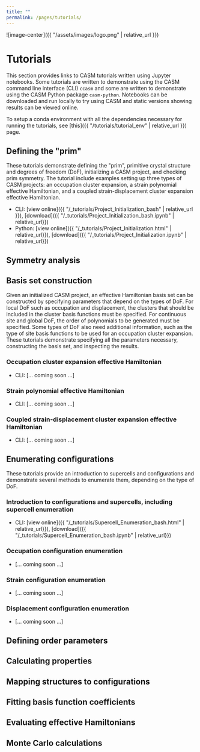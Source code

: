 ```yaml
---
title: ""
permalink: /pages/tutorials/
---
```


![image-center]({{ "/assets/images/logo.png" | relative_url }})

# Tutorials

This section provides links to CASM tutorials written using Jupyter notebooks. Some tutorials are written to demonstrate using the CASM command line interface (CLI) `ccasm` and some are written to demonstrate using the CASM Python package `casm-python`. Notebooks can be downloaded and run locally to try using CASM and static versions showing results can be viewed online.

To setup a conda environment with all the dependencies necessary for running the tutorials, see [this]({{ "/tutorials/tutorial_env" | relative_url }}) page.

## Defining the "prim"

These tutorials demonstrate defining the "prim", primitive crystal structure and degrees of freedom (DoF), initializing a CASM project, and checking prim symmetry. The tutorial include examples setting up three types of CASM projects: an occupation cluster expansion, a strain polynomial effective Hamiltonian, and a coupled strain-displacement cluster expansion effective Hamiltonian.

- CLI: [view online]({{ "/_tutorials/Project_Initialization_bash" | relative_url }}), [download]({{ "/_tutorials/Project_Initialization_bash.ipynb" | relative_url}})
- Python: [view online]({{ "/_tutorials/Project_Initialization.html" | relative_url}}), [download]({{ "/_tutorials/Project_Initialization.ipynb" | relative_url}})

## Symmetry analysis


## Basis set construction

Given an initialized CASM project, an effective Hamiltonian basis set can be constructed by specifying parameters that depend on the types of DoF. For local DoF such as occupation and displacement, the clusters that should be included in the cluster basis functions must be specified. For continuous site and global DoF, the order of polynomials to be generated must be specified. Some types of DoF also need additional information, such as the type of site basis functions to be used for an occupation cluster expansion. These tutorials demonstrate specifying all the parameters necessary, constructing the basis set, and inspecting the results.

### Occupation cluster expansion effective Hamiltonian

- CLI: [... coming soon ...]

### Strain polynomial effective Hamiltonian
- CLI: [... coming soon ...]

### Coupled strain-displacement cluster expansion effective Hamiltonian
- CLI: [... coming soon ...]


## Enumerating configurations

These tutorials provide an introduction to supercells and configurations and demonstrate several methods to enumerate them, depending on the type of DoF.

### Introduction to configurations and supercells, including supercell enumeration
- CLI: [view online]({{ "/_tutorials/Supercell_Enumeration_bash.html" | relative_url}}), [download]({{ "/_tutorials/Supercell_Enumeration_bash.ipynb" | relative_url}})

### Occupation configuration enumeration
- [... coming soon ...]

### Strain configuration enumeration
- [... coming soon ...]

### Displacement configuration enumeration
- [... coming soon ...]


## Defining order parameters


## Calculating properties


## Mapping structures to configurations


## Fitting basis function coefficients


## Evaluating effective Hamiltonians


## Monte Carlo calculations
